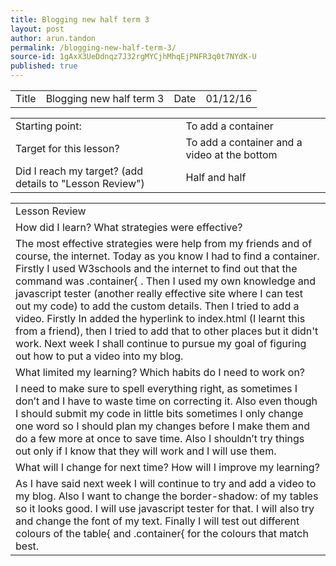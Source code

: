 ```yaml
---
title: Blogging new half term 3
layout: post
author: arun.tandon
permalink: /blogging-new-half-term-3/
source-id: 1gAxX3UeDdnqz7J32rgMYCjhMhqEjPNFR3q0t7NYdK-U
published: true
---
```

<table>
  <tr>
    <td>Title</td>
    <td>Blogging new half term 3</td>
    <td>Date</td>
    <td>01/12/16</td>
  </tr>
</table>


<table>
  <tr>
    <td>Starting point:</td>
    <td>To add a container</td>
  </tr>
  <tr>
    <td>Target for this lesson?</td>
    <td>To add a container and a video at the bottom</td>
  </tr>
  <tr>
    <td>Did I reach my target? 
(add details to "Lesson Review")</td>
    <td>Half and half</td>
  </tr>
</table>


<table>
  <tr>
    <td>Lesson Review</td>
  </tr>
  <tr>
    <td>How did I learn? What strategies were effective? </td>
  </tr>
  <tr>
    <td>The most effective strategies were help from my friends and of course, the internet. Today as you know I had to find a container. Firstly I used W3schools and the internet to find out that the command was .container{ . Then I used my own knowledge and javascript tester (another really effective site where I can test out my code) to add the custom details. Then I tried to add a video. Firstly In added the hyperlink to index.html (I learnt this from a friend), then I tried to add that to other places but it didn't work. Next week I shall continue to pursue my goal of figuring out how to put a video into my blog. </td>
  </tr>
  <tr>
    <td>What limited my learning? Which habits do I need to work on? </td>
  </tr>
  <tr>
    <td>I need to make sure to spell everything right, as sometimes I don’t and I have to waste time on correcting it. Also even though I should submit my code in little bits sometimes I only change one word so I should plan my changes before I make them and do a few more at once to save time. Also I shouldn’t try things out only if I know that they will work and I will use them.</td>
  </tr>
  <tr>
    <td>What will I change for next time? How will I improve my learning?</td>
  </tr>
  <tr>
    <td>As I have said next week I will continue to try and add a video to my blog. Also I want to change the border-shadow: of my tables so it looks good. I will use javascript tester for that. I will also try and change the font of my text. Finally I will test out different colours of the table{ and .container{ for the colours that match best.</td>
  </tr>
</table>


